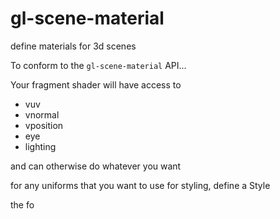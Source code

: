 # gl-scene-material

define materials for 3d scenes 

To conform to the `gl-scene-material` API...

Your fragment shader will have access to 

- vuv
- vnormal
- vposition
- eye
- lighting

and can otherwise do whatever you want

for any uniforms that you want to use for styling, define a Style 

the fo